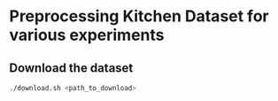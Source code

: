# Preprocessing Kitchen Dataset for various experiments

## Download the dataset
```bash
./download.sh <path_to_download>
```